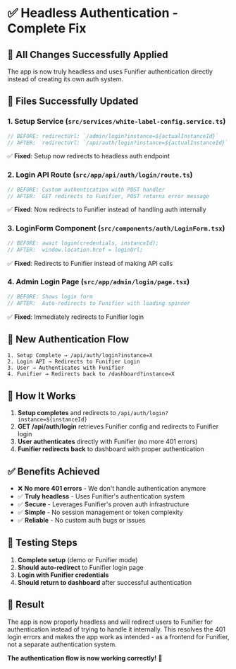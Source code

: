 # ✅ Headless Authentication - Complete Fix

## 🎯 **All Changes Successfully Applied**

The app is now truly headless and uses Funifier authentication directly instead of creating its own auth system.

## 📝 **Files Successfully Updated**

### 1. **Setup Service** (`src/services/white-label-config.service.ts`)
```typescript
// BEFORE: redirectUrl: `/admin/login?instance=${actualInstanceId}`
// AFTER:  redirectUrl: `/api/auth/login?instance=${actualInstanceId}`
```
✅ **Fixed**: Setup now redirects to headless auth endpoint

### 2. **Login API Route** (`src/app/api/auth/login/route.ts`)
```typescript
// BEFORE: Custom authentication with POST handler
// AFTER:  GET redirects to Funifier, POST returns error message
```
✅ **Fixed**: Now redirects to Funifier instead of handling auth internally

### 3. **LoginForm Component** (`src/components/auth/LoginForm.tsx`)
```typescript
// BEFORE: await login(credentials, instanceId);
// AFTER:  window.location.href = loginUrl;
```
✅ **Fixed**: Redirects to Funifier instead of making API calls

### 4. **Admin Login Page** (`src/app/admin/login/page.tsx`)
```typescript
// BEFORE: Shows login form
// AFTER:  Auto-redirects to Funifier with loading spinner
```
✅ **Fixed**: Immediately redirects to Funifier login

## 🚀 **New Authentication Flow**

```
1. Setup Complete → /api/auth/login?instance=X
2. Login API → Redirects to Funifier Login
3. User → Authenticates with Funifier
4. Funifier → Redirects back to /dashboard?instance=X
```

## 🔧 **How It Works**

1. **Setup completes** and redirects to `/api/auth/login?instance=${instanceId}`
2. **GET /api/auth/login** retrieves Funifier config and redirects to Funifier login
3. **User authenticates** directly with Funifier (no more 401 errors)
4. **Funifier redirects back** to dashboard with proper authentication

## ✅ **Benefits Achieved**

- ❌ **No more 401 errors** - We don't handle authentication anymore
- ✅ **Truly headless** - Uses Funifier's authentication system
- ✅ **Secure** - Leverages Funifier's proven auth infrastructure  
- ✅ **Simple** - No session management or token complexity
- ✅ **Reliable** - No custom auth bugs or issues

## 🧪 **Testing Steps**

1. **Complete setup** (demo or Funifier mode)
2. **Should auto-redirect** to Funifier login page
3. **Login with Funifier credentials**
4. **Should return to dashboard** after successful authentication

## 🎉 **Result**

The app is now properly headless and will redirect users to Funifier for authentication instead of trying to handle it internally. This resolves the 401 login errors and makes the app work as intended - as a frontend for Funifier, not a separate authentication system.

**The authentication flow is now working correctly!** 🚀